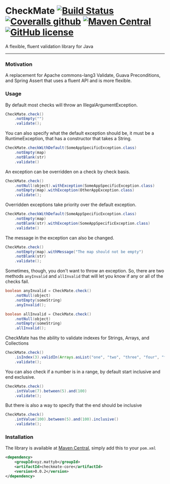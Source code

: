 # CheckMate [![Build Status](https://travis-ci.org/mattyb678/checkmate.svg?branch=master)](https://travis-ci.org/mattyb678/checkmate) [![Coveralls github](https://img.shields.io/coveralls/github/mattyb678/checkmate.svg)](https://coveralls.io/github/mattyb678/checkmate) [![Maven Central](https://img.shields.io/maven-central/v/xyz.mattyb/checkmate-core.svg)](https://github.com/mattyb678/checkmate) [![GitHub license](https://img.shields.io/github/license/mattyb678/checkmate.svg)](https://github.com/mattyb678/checkmate/blob/master/LICENSE)

A flexible, fluent validation library for Java

---

### Motivation
A replacement for Apache commons-lang3 Validate, Guava Preconditions, and Spring Assert that uses a fluent API and is more flexible.

### Usage
By default most checks will throw an IllegalArgumentException. 
```java
CheckMate.check()
    .notEmpty("")
    .validate();
```
You can also specify what the default exception should be, it must be a RuntimeException, that has a constructor that takes a String.
```java
CheckMate.checkWithDefault(SomeAppSpecificException.class)
    .notEmpty(map)
    .notBlank(str)
    .validate()
```
An exception can be overridden on a check by check basis.
```java
CheckMate.check()
    .notNull(object).withException(SomeAppSpecificException.class)
    .notEmpty(map).withException(OtherAppException.class)
    .validate();
```
Overridden exceptions take priority over the default exception.
```java
CheckMate.checkWithDefault(SomeAppSpecificException.class)
    .notEmpty(map)
    .notBlank(str).withException(SomeAppSpecificException.class)
    .validate()
```
The message in the exception can also be changed.
```java
CheckMate.check()
    .notEmpty(map).withMessage("The map should not be empty")
    .notBlank(str)
    .validate();
```
Sometimes, though, you don't want to throw an exception.
So, there are two methods `anyInvalid` and `allInvalid` that will let you know if any or all of the checks fail. 
```java
boolean anyInvalid = CheckMate.check()
    .notNull(object)
    .notEmpty(someString)
    .anyInvalid();
```
```java
boolean allInvalid = CheckMate.check()
    .notNull(object)
    .notEmpty(someString)
    .allInvalid();
```

CheckMate has the ability to validate indexes for Strings, Arrays, and Collections
```java
CheckMate.check()
    .isIndex(3).validIn(Arrays.asList("one", "two", "three", "four", "five", "six"))
    .validate();
```

You can also check if a number is in a range, by default start inclusive and end exclusive.
```java
CheckMate.check()
    .intValue(7).between(5).and(100)
    .validate();
```

But there is also a way to specify that the end should be inclusive
```java
CheckMate.check()
    .intValue(100).between(5).and(100).inclusive()
    .validate();
```

### Installation
The library is available at [Maven Central](https://search.maven.org/#search%7Cga%7C1%7Ca%3A%22checkmate-core%22), simply add this to your `pom.xml`
```xml
<dependency>
    <groupId>xyz.mattyb</groupId>
    <artifactId>checkmate-core</artifactId>
    <version>0.0.2</version>
</dependency>
```